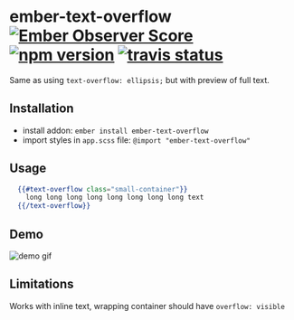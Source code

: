 # ember-text-overflow [![Ember Observer Score](http://emberobserver.com/badges/ember-text-overflow.svg)](http://emberobserver.com/addons/ember-text-overflow) [![npm version](https://badge.fury.io/js/ember-text-overflow.svg)](https://badge.fury.io/js/ember-text-overflow) [![travis status](https://travis-ci.org/bekzod/ember-text-overflow.svg)](https://travis-ci.org/bekzod/ember-text-overflow.svg)

Same as using `text-overflow: ellipsis;` but with preview of full text.

## Installation

* install addon: `ember install ember-text-overflow`
* import styles in `app.scss` file: `@import "ember-text-overflow"`

## Usage

```handlebars
  {{#text-overflow class="small-container"}}
    long long long long long long long long text
  {{/text-overflow}}
```

## Demo

![demo gif](https://cl.ly/2D313l1y0w45/Screen%20Recording%202017-12-12%20at%2012.06%20PM.gif)

## Limitations
Works with inline text, wrapping container should have `overflow: visible`

